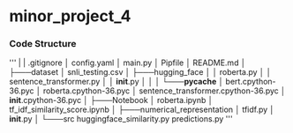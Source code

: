 # minor_project_4

### Code Structure
'''
|
|   .gitignore
│   config.yaml
│   main.py
│   Pipfile
│   README.md
│
├───dataset
│       snli_testing.csv
│
├───hugging_face
│   │   roberta.py
│   │   sentence_transformer.py
│   │   __init__.py
│   │
│   └───__pycache__
│           bert.cpython-36.pyc
│           roberta.cpython-36.pyc
│           sentence_transformer.cpython-36.pyc
│           __init__.cpython-36.pyc
│
├───Notebook
│       roberta.ipynb
│       tf_idf_similarity_score.ipynb
│
├───numerical_representation
│       tfidf.py
│       __init__.py
│
└───src
        huggingface_similarity.py
        predictions.py
'''
